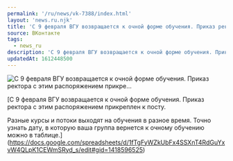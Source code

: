 ```yaml
---
permalink: '/ru/news/vk-7388/index.html'
layout: 'news.ru.njk'
title: 'С 9 февраля ВГУ возвращается к очной форме обучения. Приказ ректора с этим распоряжением прикре…'
source: ВКонтакте
tags:
  - news_ru
description: 'С 9 февраля ВГУ возвращается к очной форме обучения. Приказ ректора с этим распоряжением прикре…'
updatedAt: 1612448500
---
```

![С 9 февраля ВГУ возвращается к очной форме обучения. Приказ ректора с этим распоряжением прикре…](https://sun9-41.userapi.com/sun9-77/impg/mOJ5wbDh-6cbrCjJERpNTYSs6MvVJNjPNLy0kg/4itUHiXXhY8.jpg?size=150x80&quality=96&crop=87,0,900,480&sign=0cba9450789521b35cab4e65cb36cab0&c_uniq_tag=4iiMutghBGnCUxWxU34ZHyQX7W0ObaaErGEomRuHd-w&type=share)

[С 9 февраля ВГУ возвращается к очной форме обучения. Приказ ректора с этим распоряжением прикреплен к посту. 

Разные курсы и потоки выходят на обучения в разное время. Точно узнать дату, в которую ваша группа вернется к очному обучению можно в таблице.](https://docs.google.com/spreadsheets/d/1fTgFyWZkUbFx4SSXnT4RdGuYxvW4QLpK1CEWmSRyd_s/edit#gid=1418596525)
